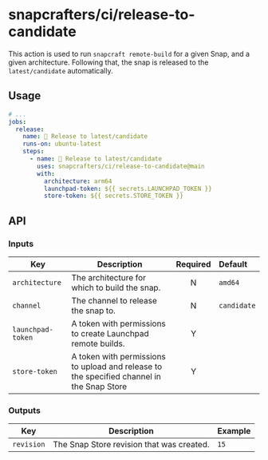 # snapcrafters/ci/release-to-candidate

This action is used to run `snapcraft remote-build` for a given Snap, and a given architecture.
Following that, the snap is released to the `latest/candidate` automatically.

## Usage

```yaml
# ...
jobs:
  release:
    name: 🚢 Release to latest/candidate
    runs-on: ubuntu-latest
    steps:
      - name: 🚢 Release to latest/candidate
        uses: snapcrafters/ci/release-to-candidate@main
        with:
          architecture: arm64
          launchpad-token: ${{ secrets.LAUNCHPAD_TOKEN }}
          store-token: ${{ secrets.STORE_TOKEN }}
```

## API

### Inputs

| Key               | Description                                                                               | Required | Default     |
| ----------------- | ----------------------------------------------------------------------------------------- | :------: | :---------- |
| `architecture`    | The architecture for which to build the snap.                                             |    N     | `amd64`     |
| `channel`         | The channel to release the snap to.                                                       |    N     | `candidate` |
| `launchpad-token` | A token with permissions to create Launchpad remote builds.                               |    Y     |             |
| `store-token`     | A token with permissions to upload and release to the specified channel in the Snap Store |    Y     |             |

### Outputs

| Key        | Description                               | Example |
| ---------- | ----------------------------------------- | ------- |
| `revision` | The Snap Store revision that was created. | `15`    |
